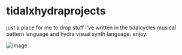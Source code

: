 # tidalxhydraprojects

just a place for me to drop stuff i've written in the tidalcycles musical pattern language and hydra visual synth language. enjoy.

![image](https://user-images.githubusercontent.com/79169638/199063976-c9940aa4-fe03-4ef3-a170-108ce6783d8e.png)
